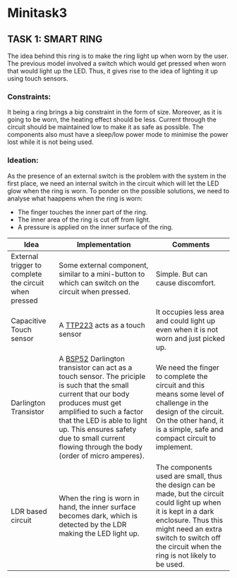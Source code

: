# Minitask3

## TASK 1: SMART RING
The idea behind this ring is to make the ring light up when worn by the user. The previous model involved a switch which would get pressed when worn that would light up the LED. Thus, it gives rise to the idea of lighting it up using touch sensors.

### Constraints:
It being a ring brings a big constraint in the form of size. Moreover, as it is going to be worn, the heating effect should be less. Current through the circuit should be maintained low to make it as safe as possible. The components also must have a sleep/low power mode to minimise the power lost while it is not being used.

### Ideation:
As the presence of an external switch is the problem with the system in the first place, we need an internal switch in the circuit which will let the LED glow when the ring is worn. To ponder on the possible solutions, we need to analyse what haappens when the ring is worn:
* The finger touches the inner part of the ring.
* The inner area of the ring is cut off from light.
* A pressure is applied on the inner surface of the ring.

| Idea | Implementation | Comments |
|-------------------|--------------------|--------------------|
| External trigger to complete the circuit when pressed | Some external component, similar to a mini-button to which can switch on the circuit when pressed. | Simple. But can cause discomfort. |
| Capacitive Touch sensor | A [TTP223](https://datasheet.lcsc.com/szlcsc/TTP223-BA6_C80757.pdf) acts as a touch sensor | It occupies less area and could light up even when it is not worn and just picked up. |
| Darlington Transistor | A [BSP52](https://www.mouser.in/datasheet/2/308/BSP52T1-D-1803012.pdf) Darlington transistor can act as a touch sensor. The priciple is such that the small current that our body produces must get amplified to such a factor that the LED is able to light up. This ensures safety due to small current flowing through the body (order of micro amperes). | We need the finger to complete the circuit and this means some level of challenge in the design of the circuit. On the other hand, it is a simple, safe and compact circuit to implement. |
| LDR based circuit | When the ring is worn in hand, the inner surface becomes dark, which is detected by the LDR making the LED light up. | The components used are small, thus the design can be made, but the circuit could light up when it is kept in a dark enclosure. Thus this might need an extra switch to switch off the circuit when the ring is not likely to be used. |

